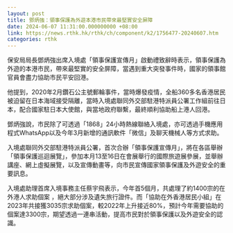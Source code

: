 ```yaml
---
layout: post
title: 鄧炳強：領事保護為外遊本港市民帶來最堅實安全屏障
date: 2024-06-07 11:31:00.000000000 +08:00
link: https://news.rthk.hk/rthk/ch/component/k2/1756477-20240607.htm
categories: rthk
---
```


保安局局長鄧炳強出席入境處「領事保護宣傳月」啟動禮致辭時表示，領事保護為外遊的本港市民，帶來最堅實的安全屏障，當遇到重大突發事件時，國家的領事館官員會盡力協助市民平安回港。

他提到，2020年2月鑽石公主號郵輪事件，當時爆發疫情，全船360多名香港居民被迫留在日本海域接受隔離，當時入境處聯同外交部駐港特派員公署工作組前往日本，配合國家駐日本大使館，與當地政府聯繫，最終順利協助船上港人回港。

鄧炳強說，市民除了可透過「1868」24小時熱線聯絡入境處，亦可透過手機應用程式WhatsApp以及今年3月新增的通訊軟件「微信」及聊天機械人等方式求助。

入境處聯同外交部駐港特派員公署，首次合辦「領事保護宣傳月」，將在各區舉辦「領事保護巡迴展覽」，參加本月13至16日在會展舉行的國際旅遊展參展，並舉辦講座、網上虛擬展覽，以及宣傳動畫等，向市民宣傳國家領事保護及外遊安全的重要訊息。

入境處助理首席入境事務主任蔡宇飛表示，今年首5個月，共處理了約1400宗的在外港人求助個案 ，絕大部分涉及遺失旅行證件。而「協助在外香港居民小組」在2023年共接獲3035宗求助個案，較2022年上升接近80%，預計今年需要協助的個案達3300宗，期望透過一連串活動，提高市民對於領事保護以及外遊安全的認識。
